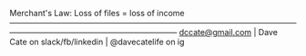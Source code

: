 Merchant's Law: Loss of files = loss of income
—————————————————————————————————————————————————————————
dccate@gmail.com | Dave Cate on slack/fb/linkedin | @davecatelife on ig

<!---
davecate/davecate is a ✨ special ✨ repository because its `README.md` (this file) appears on your GitHub profile.
You can click the Preview link to take a look at your changes.
--->

